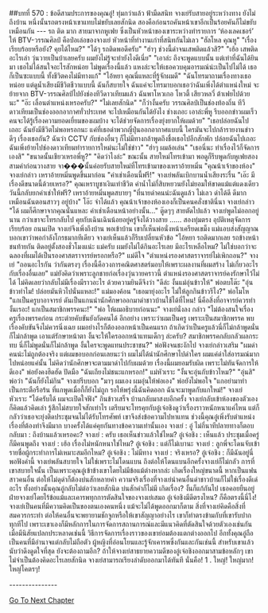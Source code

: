 ##บทที่ 570 : ข้อดีสามประการของคุณอู๋!
ทุ่มกว่าแล้ว
ฟ้ามืดสนิท
จางเย่รับสายอยู่ระหว่างทาง ยังไม่ถึงบ้าน หนึ่งนั้นรถตรงหน้าเขาแทบไม่ขยับเลยสักนิด สองคือก่อนรถคันหน้าเขาอีกเป็นร้อยคันก็ไม่ขยับเหมือนกัน --- รถ ติด มาก
สายมาจากหูเฟย ซึ่งเป็นหัวหน้าของเขาระหว่างทำรายการ ‘ห้องเลคเชอร์’ ให้ BTV-วรรณศิลป์ คือป๋อเล่อของจางเย่ หัวหน้าที่ทำงานเก่าที่สนิทกันไม่เลว
"ฮัลโหล คุณหู"
"เรื่องเรียบร้อยหรือยัง? คุยได้ไหม?"
"ได้ๆ รถติดพอดีครับ"
"ฮ่าๆ ช่วงนี้ด่าจนเสพติดแล้วสิ?"
"เฮ้อ เสพติดอะไรเล่า วุ่นวายเป็นบ้าเลยครับ ผมยังไม่รู้จะทำยังไงดีเนี่ย"
"เอาล่ะ ถึงจะพูดแบบนั้น แต่เท่าที่ฉันได้ยินมา เธอไม่ได้สนใจอะไรสักหน่อย ไม่พูดเรื่องนี้แล้ว แหงล่ะจะให้เธอควบคุมอารมณ์น่ะเป็นไปไม่ได้ เธอก็เป็นซะแบบนี้ ทั้งชีวิตคงไม่มีทางแก้"
"ไอ้หยา คุณนี่แหละที่รู้จักผมดี"
"ฉันโทรมาถามเรื่องทางเธอหน่อย แต่ดูน้ำเสียงมีชีวิตชีวาแบบนี้ ฉันก็สบายใจ ฉันแค่จะโทรมาบอกเธอว่าฉันเพิ่งได้ตำแหน่งใหม่ จะย้ายจาก BTV-วรรณศิลป์ไปยังช่องทีวีดาวเทียมแล้ว ฉันพาโหวเกอ โหวตี้ เสียวหลวี่ ต้าเฟยไปด้วยนะ"
"อ๊ะ เลื่อนตำแหน่งเหรอครับ?"
"ไม่เลยสักนิด"
"ก็ว่างั้นครับ วรรณศิลป์เป็นช่องท้องถิ่น ทีวีดาวเทียมเป็นช่องออกอากาศทั่วประเทศ จะไปเหมือนกันได้ยังไง ช่างเถอะ เอาล่ะพี่หู รีบออกข่าวผมเร็ว คนจะได้รู้เรื่องความยอดเยี่ยมของผมบ้าง จะได้ช่วยจัดการเรื่องยุ่งยากให้ผมด้วย"
"เธอปล่อยฉันไปเถอะ ฉันยังมีชีวิตไม่พอหรอกนะ แค่ที่เธอด่าพวกญี่ปุ่นออกอากาศแบบนี้ ใครมันจะไปกล้ารายงานข่าวดีๆ เรื่องเธอกัน? ฉันว่า CCTV กับช่องอื่นๆ ก็ไม่มีทางกล้าพูดถึงชื่อเธอไปอีกสักพัก ปล่อยฉันไปเถอะ ฉันเพิ่งย้ายไปช่องดาวเทียมทำรายการใหม่นะไม่ใช่ข่าว"
"ฮ่าๆ ผมล้อเล่น"
"เธอนี่นะ ทำเรื่องไว้ก็จัดการเองสิ"
"ขนาดนั้นเชียวเหรอพี่หู?"
"คิดว่าไงล่ะ"
ขณะนั้น สายใหม่โทรเข้ามา พอดูก็รีบพูดกับหูเฟยสองสามคำก่อนวางสาย จา���นั้นค่อยรับสายใหม่ที่โทรเข้ามาของเหราอ้ายหมิ่น
"คุณน้าเจ้าของห้อง" จางเย่กล่าว
เหราอ้ายหมิ่นพูดขึ้นมาก่อน "ค่าเช่าเดือนนี้ฟรี!"
จางเย่พลันเบิกบานน้ำเสียงระรื่น "เอ๊ะ มีเรื่องดีขนาดนี้ด้วยเหรอ?" คุณเหราบูชาเงินเท่าชีวิต ค่าน้ำไม่กี่สิบหยวนยังไม่ยอมให้ขาดแม้แต่แดงเดียว วันนี้กลับยกค่าเช่าให้ฟรี?
เหราอ้ายหมิ่นพูดสบายๆ "ที่นายด่าคนน่ะฉันดูแล้ว ไม่เลว ด่าได้ดี ดีมาก เหมือนฉันตอนสาวๆ อยู่บ้าง"
โอ๊ะ จำได้แล้ว คุณน้าเจ้าของห้องเองก็เป็นคนคลั่งชาตินี่นา จางเย่กล่าว "ได้ ผมก็ศึกษาจากคุณนั่นแหละ ค่าเช่าเดือนหน้าอย่างนั้น..."
ตู๊ดๆๆ
สายตัดไปแล้ว
จางเย่พูดไม่ออกอยู่นาน กว่าเขาจะโทรกลับไป คุยกับเฉินเฉินน้อยอยู่ครู่จึงได้วางสาย
……
สองทุ่มตรง
อุบัติเหตุจัดการเรียบร้อย ถนนเปิด จางเย่จึงเพิ่งถึงบ้าน
พอเข้าบ้าน เขาก็เห็นพ่อนั่งหน้าเครียดเขม็ง แม่แอบส่งสัญญาณบอกเขาว่าพอกำลังโกรธมากทีเดียว
จางเย่เห็นแล้วก็รีบเปลี่ยนหัวข้อ "ไอ้หยา รถติดมากเลย รถข้างหน้าชนท้ายกัน ติดอยู่ตั้งสองชั่วโมงแน่ะ แม่ครับ ผมยังไม่ได้กินอะไรเลย มีอะไรเหลือไหม? ไม่ใช่บอกว่าจะฉลองที่ผมได้เป็นรองศาสตราจารย์หรอกหรือ?"
แม่ดีใจ "ตำแหน่งรองศาสตราจารย์ไม่เพิกถอน?"
จางเย่ "ถอนอะไรกัน ว่ากันตรงๆ เรื่องนี้คือวงการคณิตศาสตร์มอบให้เพราะผลงานที่ผมสร้าง ไม่เกี่ยวอะไรกับเรื่องอื่นเลย"
แม่ยังคิดว่าเพราะลูกชายก่อเรื่องวุ่นวายคราวนี้ ตำแหน่งรองศาสตราจารย์คงรักษาไว้ไม่ได้ ไม่คิดเลยว่ากลับไม่มีเรื่องมีราวอะไร ด้วยความยินดีจึงว่า "ดีล่ะ งั้นแม่อุ่นข้าวให้"
พ่อตบโต๊ะ "อุ่นข้าวทำไม! ปล่อยมันหิวไปนั่นแหละ!"
แม่มองค้อน "เธอมายุ่งอะไร ไม่ให้ลูกกินข้าวรึไง?"
พ่อโมโห "แกเป็นครูบาอาจารย์ ดันเป็นแกนนำนักศึกษาออกมาด่าชาวบ้านใช้ได้ที่ไหน! นี่คือสิ่งที่อาจารย์ควรทำงั้นเรอะ! แกเป็นสมาชิกพรรคนะ!"
"พ่อ ให้ผมอธิบายก่อนนะ" จางเย่นั่งลง กล่าว "ไม่ต้องสนใจเรื่องครูเรื่องพรรคก่อน กระต่ายคับขันยังกัดคนได้ อีกอย่าง เพราะว่าผมเป็นครู เพราะเป็นสมาชิกพรรค พบเรื่องคับขันจึงไม่ควรนิ่งเฉย ผมอย่างไรก็ต้องออกหน้าเป็นคนแรก ถ้าเกิดว่าเป็นครูแล้วนี่ก็ไม่กล้าพูดนั่นก็ไม่กล้าพูด เอาแต่รักษาหน้าตา งั้นจะให้ใครออกหน้าแทนเด็กๆ ล่ะครับ? สมาชิกพรรคกลับกลัวผลกระทบ นี่ก็ไม่พูดนั่นก็ไม่กล้าพูด งั้นใครจะพูดแทนประชาชน?"
พ่อฟังจนชะงักไป
จางเย่กล่าวเสริม "ผมด่าคนน่ะไม่ถูกต้องจริง แต่ผมขอบอกก่อนเลยนะว่า ผมไม่ได้นำนักศึกษาไปด่าใคร ผมแค่ด่าใส่อารมณ์มากไปหน่อยแค่นั้น ไม่คิดว่านักศึกษาจะตามมาด่าไปกับผมด้วย เรื่องนี้ผมยอมรับผิด เพราะไม่ทันจัดการให้ดีเอง"
พ่อยังคงฮึดฮัด ปัดมือ "ฉันเถียงไม่ชนะแกหรอก!"
แม่หัวเราะ "งั้นจะอุ่นกับข้าวไหม?"
"อุ่นสิ" พ่อว่า "ฉันก็ยังไม่กิน"
จางเย่รีบบอก "มาๆ ผมเอง ผมอุ่นให้พ่อเอง"
พ่อยังไม่พอใจ "แกอย่ามาทำเป็นกระตือรือร้น ที่แกพูดเมื่อกี้ก็ยังไม่ถูก รอให้พรุ่งนี้ฉันคิดออก ฉันจะมาพูดกับแกใหม่!"
จางเย่หัวเราะ "ได้ครับได้ ผมจะเปิดใจฟัง"
กินข้าวเสร็จ บ้านกลับมาสงบอีกครั้ง
จางเย่กลับเข้าห้องของตัวเองก็คิดแล้วคิดเล่า รู้สึกไม่สบายใจสักเท่าไร เตรียมจะโทรคุยกับอู๋เจ๋อชิงดูว่าเรื่องราวหนักหนาแค่ไหน แต่ก็กลัวว่าเธอจะยุ่งติดประชุมจนไม่ได้รับโทรศัพท์ เขาจึงส่งข้อความไปหาแทน ช่วงนี้คุณอู๋เพิ่งรับตำแหน่ง เรื่องที่ต้องทำจึงมีมาก บางครั้งได้แค่คุยกันทางข้อความเท่านั้นเอง
จางเย่ : อู๋
ไม่กี่นาทีปลายทางก็ตอบกลับมา : ถึงบ้านแล้วเหรอคะ?
จางเย่ : ครับ เธอเห็นข่าวแล้วใช่ไหม?
อู๋เจ๋อชิง : เห็นแล้ว ประชุมเมื่อครู่ก็มีคนพูดถึง
จางเย่ : เฮ้อ เรื่องไม่หนักหนาใช่ไหม?
อู๋เจ๋อชิง : แต่ก็ไม่เบานะ
จางเย่ : ลูกพี่จะโดนจับเข้ารายชื่อผู้กระทำการไม่เหมาะสมอีกไหม?
อู๋เจ๋อชิง : ไม่มีทาง
จางเย่ : จริงเหรอ?
อู๋เจ๋อชิง : ก็มีฉันอยู่นี่
พอฟังคำนี้ จางเย่พลันสบายใจ ไม่ใช่เพราะไม่โดนแบน ถึงต่อให้โดนแบนอีกครั้งจางเย่ก็ไม่กลัว การที่เขาสบายใจนั้น เป็นเพราะคุณอู๋เข้าข้างเขาโดยไม่มีข้อแม้ต่างหากล่ะ เกิดเรื่องใหญ่ขนาดนี้ หากเป็นแฟนสาวคนอื่น ต่อให้ไม่ดุด่าก็ต้องบ่นสักหลายคำ ความจริงเรื่องที่จางเย่นำคนอื่นด่าชาวบ้านก็ไม่ใช่เรื่องดีเด่อะไร ทั้งอย่างนั้นคุณอู๋กลับไม่ต่อว่าเลยสักนิด บ่นสักคำก็ไม่มี เกิดเรื่อง? งั้นก็แก้กันไป เธอคอยยืนอยู่ฝ่ายจางเย่โดยไร้ข้อแม้และเคารพทุกการตัดสินใจของจางเย่เสมอ
อู๋เจ๋อชิงมีดีตรงไหน?
ก็คือตรงนี้นี่ไง!
จางเย่เป็นคนที่มีความคิดเป็นของตนเองคนหนึ่ง แม้จะไม่ได้พูดออกมาก็ตาม สิ่งที่จางเย่คิดคือสิ่งที่สมควรกระทำ ต่อให้คนอื่นจะพยายามชักจูกหรือให้เขาสัญญาอย่างไร เขาก็ทำตรงข้ามกับที่เขารับปากทุกทีไป เพราะเขาเองก็มีหลักการในการจัดการสถานการณ์และมีแนวคิดที่ตัดสินใจด้วยตัวเองเช่นกัน เมื่อมีนิสัยแปลกประหลาดเช่นนี้ วิธีการจัดการเรื่องราวของเขาย่อมต้องแตกต่างออกไป อีกทั้งคุณอู๋ถือเป็นคนที่มีอำนาจแต่กลับไม่ถือตัว ผู้หญิงที่อ่อนโยนและรู้จักเคารพซึ่งกันและกันเช่นนี้ สำหรับเขาแล้วนับว่าดึงดูดใจที่สุด
ยังจะต้องถามอีก?
ถ้าให้จางเย่สาธยายความดีของอู๋เจ๋อชิงออกมาสามข้อหลักๆ เขาไม่จำเป็นต้องคิดอะไรเลยสักนิด จางเย่สามารถเรียงลำดับออกมาได้ทันที นั่นคือ!
1 . ใหญ่!
ใหญ่มาก!
ใหญ่โคตรๆ!


*-*-*-*-*-*-*-*-*-*-*-*-*-*-*-*


[Go To Next Chapter]( ./71.md)